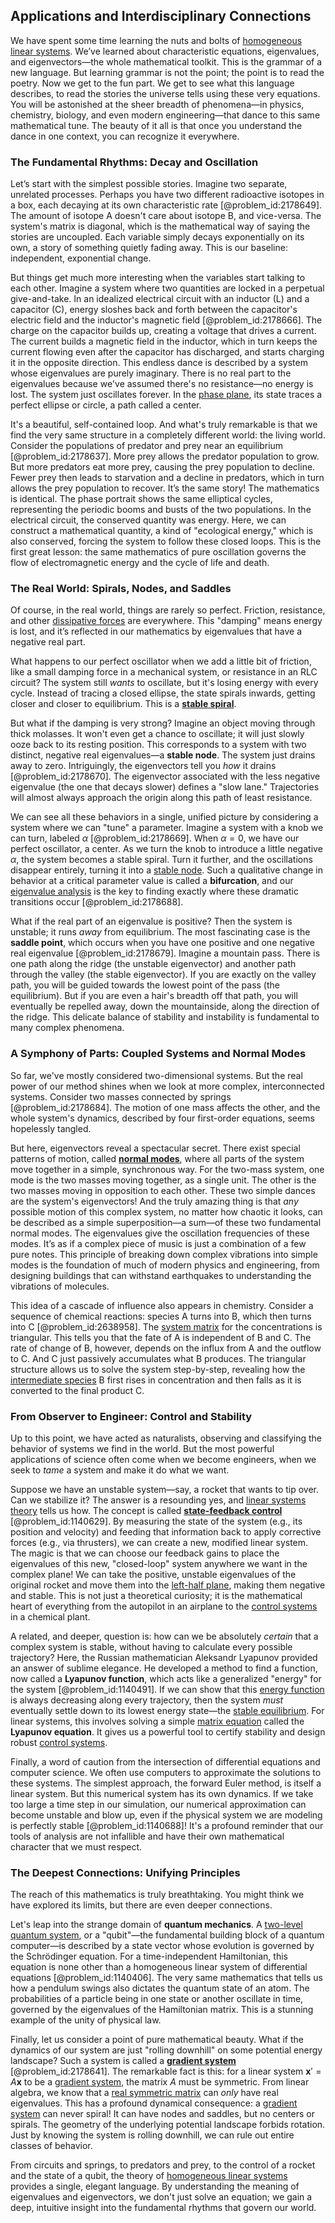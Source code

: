## Applications and Interdisciplinary Connections

We have spent some time learning the nuts and bolts of [homogeneous linear systems](@article_id:152938). We’ve learned about characteristic equations, eigenvalues, and eigenvectors—the whole mathematical toolkit. This is the grammar of a new language. But learning grammar is not the point; the point is to read the poetry. Now we get to the fun part. We get to see what this language describes, to read the stories the universe tells using these very equations. You will be astonished at the sheer breadth of phenomena—in physics, chemistry, biology, and even modern engineering—that dance to this same mathematical tune. The beauty of it all is that once you understand the dance in one context, you can recognize it everywhere.

### The Fundamental Rhythms: Decay and Oscillation

Let’s start with the simplest possible stories. Imagine two separate, unrelated processes. Perhaps you have two different radioactive isotopes in a box, each decaying at its own characteristic rate [@problem_id:2178649]. The amount of isotope A doesn't care about isotope B, and vice-versa. The system's matrix is diagonal, which is the mathematical way of saying the stories are uncoupled. Each variable simply decays exponentially on its own, a story of something quietly fading away. This is our baseline: independent, exponential change.

But things get much more interesting when the variables start talking to each other. Imagine a system where two quantities are locked in a perpetual give-and-take. In an idealized electrical circuit with an inductor (L) and a capacitor (C), energy sloshes back and forth between the capacitor's electric field and the inductor's magnetic field [@problem_id:2178666]. The charge on the capacitor builds up, creating a voltage that drives a current. The current builds a magnetic field in the inductor, which in turn keeps the current flowing even after the capacitor has discharged, and starts charging it in the opposite direction. This endless dance is described by a system whose eigenvalues are purely imaginary. There is no real part to the eigenvalues because we've assumed there's no resistance—no energy is lost. The system just oscillates forever. In the [phase plane](@article_id:167893), its state traces a perfect ellipse or circle, a path called a center.

It's a beautiful, self-contained loop. And what's truly remarkable is that we find the very same structure in a completely different world: the living world. Consider the populations of predator and prey near an equilibrium [@problem_id:2178637]. More prey allows the predator population to grow. But more predators eat more prey, causing the prey population to decline. Fewer prey then leads to starvation and a decline in predators, which in turn allows the prey population to recover. It’s the same story! The mathematics is identical. The phase portrait shows the same elliptical cycles, representing the periodic booms and busts of the two populations. In the electrical circuit, the conserved quantity was energy. Here, we can construct a mathematical quantity, a kind of "ecological energy," which is also conserved, forcing the system to follow these closed loops. This is the first great lesson: the same mathematics of pure oscillation governs the flow of electromagnetic energy and the cycle of life and death.

### The Real World: Spirals, Nodes, and Saddles

Of course, in the real world, things are rarely so perfect. Friction, resistance, and other [dissipative forces](@article_id:166476) are everywhere. This "damping" means energy is lost, and it’s reflected in our mathematics by eigenvalues that have a negative real part.

What happens to our perfect oscillator when we add a little bit of friction, like a small damping force in a mechanical system, or resistance in an RLC circuit? The system still *wants* to oscillate, but it's losing energy with every cycle. Instead of tracing a closed ellipse, the state spirals inwards, getting closer and closer to equilibrium. This is a **[stable spiral](@article_id:269084)**.

But what if the damping is very strong? Imagine an object moving through thick molasses. It won't even get a chance to oscillate; it will just slowly ooze back to its resting position. This corresponds to a system with two distinct, negative real eigenvalues—a **stable node**. The system just drains away to zero. Intriguingly, the eigenvectors tell you *how* it drains [@problem_id:2178670]. The eigenvector associated with the less negative eigenvalue (the one that decays slower) defines a "slow lane." Trajectories will almost always approach the origin along this path of least resistance.

We can see all these behaviors in a single, unified picture by considering a system where we can "tune" a parameter. Imagine a system with a knob we can turn, labeled $\alpha$ [@problem_id:2178669]. When $\alpha=0$, we have our perfect oscillator, a center. As we turn the knob to introduce a little negative $\alpha$, the system becomes a stable spiral. Turn it further, and the oscillations disappear entirely, turning it into a [stable node](@article_id:260998). Such a qualitative change in behavior at a critical parameter value is called a **bifurcation**, and our [eigenvalue analysis](@article_id:272674) is the key to finding exactly where these dramatic transitions occur [@problem_id:2178688].

What if the real part of an eigenvalue is positive? Then the system is unstable; it runs *away* from equilibrium. The most fascinating case is the **saddle point**, which occurs when you have one positive and one negative real eigenvalue [@problem_id:2178679]. Imagine a mountain pass. There is one path along the ridge (the unstable eigenvector) and another path through the valley (the stable eigenvector). If you are exactly on the valley path, you will be guided towards the lowest point of the pass (the equilibrium). But if you are even a hair's breadth off that path, you will eventually be repelled away, down the mountainside, along the direction of the ridge. This delicate balance of stability and instability is fundamental to many complex phenomena.

### A Symphony of Parts: Coupled Systems and Normal Modes

So far, we've mostly considered two-dimensional systems. But the real power of our method shines when we look at more complex, interconnected systems. Consider two masses connected by springs [@problem_id:2178684]. The motion of one mass affects the other, and the whole system's dynamics, described by four first-order equations, seems hopelessly tangled.

But here, eigenvectors reveal a spectacular secret. There exist special patterns of motion, called **[normal modes](@article_id:139146)**, where all parts of the system move together in a simple, synchronous way. For the two-mass system, one mode is the two masses moving together, as a single unit. The other is the two masses moving in opposition to each other. These two simple dances are the system's eigenvectors! And the truly amazing thing is that *any* possible motion of this complex system, no matter how chaotic it looks, can be described as a simple superposition—a sum—of these two fundamental normal modes. The eigenvalues give the oscillation frequencies of these modes. It’s as if a complex piece of music is just a combination of a few pure notes. This principle of breaking down complex vibrations into simple modes is the foundation of much of modern physics and engineering, from designing buildings that can withstand earthquakes to understanding the vibrations of molecules.

This idea of a cascade of influence also appears in chemistry. Consider a sequence of chemical reactions: species A turns into B, which then turns into C [@problem_id:2638958]. The [system matrix](@article_id:171736) for the concentrations is triangular. This tells you that the fate of A is independent of B and C. The rate of change of B, however, depends on the influx from A and the outflow to C. And C just passively accumulates what B produces. The triangular structure allows us to solve the system step-by-step, revealing how the [intermediate species](@article_id:193778) B first rises in concentration and then falls as it is converted to the final product C.

### From Observer to Engineer: Control and Stability

Up to this point, we have acted as naturalists, observing and classifying the behavior of systems we find in the world. But the most powerful applications of science often come when we become engineers, when we seek to *tame* a system and make it do what we want.

Suppose we have an unstable system—say, a rocket that wants to tip over. Can we stabilize it? The answer is a resounding yes, and [linear systems theory](@article_id:172331) tells us how. The concept is called **[state-feedback control](@article_id:271117)** [@problem_id:1140629]. By measuring the state of the system (e.g., its position and velocity) and feeding that information back to apply corrective forces (e.g., via thrusters), we can create a new, modified linear system. The magic is that we can choose our feedback gains to place the eigenvalues of this new, "closed-loop" system anywhere we want in the complex plane! We can take the positive, unstable eigenvalues of the original rocket and move them into the [left-half plane](@article_id:270235), making them negative and stable. This is not just a theoretical curiosity; it is the mathematical heart of everything from the autopilot in an airplane to the [control systems](@article_id:154797) in a chemical plant.

A related, and deeper, question is: how can we be absolutely *certain* that a complex system is stable, without having to calculate every possible trajectory? Here, the Russian mathematician Aleksandr Lyapunov provided an answer of sublime elegance. He developed a method to find a function, now called a **Lyapunov function**, which acts like a generalized "energy" for the system [@problem_id:1140491]. If we can show that this [energy function](@article_id:173198) is always decreasing along every trajectory, then the system *must* eventually settle down to its lowest energy state—the [stable equilibrium](@article_id:268985). For linear systems, this involves solving a simple [matrix equation](@article_id:204257) called the **Lyapunov equation**. It gives us a powerful tool to certify stability and design robust [control systems](@article_id:154797).

Finally, a word of caution from the intersection of differential equations and computer science. We often use computers to approximate the solutions to these systems. The simplest approach, the forward Euler method, is itself a linear system. But this numerical system has its own dynamics. If we take too large a time step in our simulation, our numerical approximation can become unstable and blow up, even if the physical system we are modeling is perfectly stable [@problem_id:1140688]! It's a profound reminder that our tools of analysis are not infallible and have their own mathematical character that we must respect.

### The Deepest Connections: Unifying Principles

The reach of this mathematics is truly breathtaking. You might think we have explored its limits, but there are even deeper connections.

Let's leap into the strange domain of **quantum mechanics**. A [two-level quantum system](@article_id:190305), or a "qubit"—the fundamental building block of a quantum computer—is described by a state vector whose evolution is governed by the Schrödinger equation. For a time-independent Hamiltonian, this equation is none other than a homogeneous linear system of differential equations [@problem_id:1140406]. The very same mathematics that tells us how a pendulum swings also dictates the quantum state of an atom. The probabilities of a particle being in one state or another oscillate in time, governed by the eigenvalues of the Hamiltonian matrix. This is a stunning example of the unity of physical law.

Finally, let us consider a point of pure mathematical beauty. What if the dynamics of our system are just "rolling downhill" on some potential energy landscape? Such a system is called a **[gradient system](@article_id:260366)** [@problem_id:2178641]. The remarkable fact is this: for a linear system $\mathbf{x}'=A\mathbf{x}$ to be a [gradient system](@article_id:260366), the matrix $A$ must be symmetric. From linear algebra, we know that a [real symmetric matrix](@article_id:192312) can *only* have real eigenvalues. This has a profound dynamical consequence: a [gradient system](@article_id:260366) can never spiral! It can have nodes and saddles, but no centers or spirals. The geometry of the underlying potential landscape forbids rotation. Just by knowing the system is rolling downhill, we can rule out entire classes of behavior.

From circuits and springs, to predators and prey, to the control of a rocket and the state of a qubit, the theory of [homogeneous linear systems](@article_id:152938) provides a single, elegant language. By understanding the meaning of eigenvalues and eigenvectors, we don't just solve an equation; we gain a deep, intuitive insight into the fundamental rhythms that govern our world.